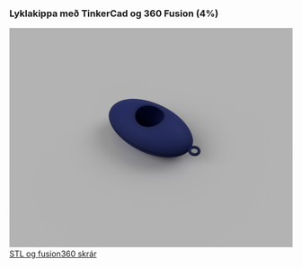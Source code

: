 ### Lyklakippa með TinkerCad og 360 Fusion  (4%)
![Mynd](https://github.com/sveinnoli/vesm2h21/blob/main/verkefni3/tutorial/keychain_render.png)
[STL og fusion360 skrár](https://github.com/sveinnoli/vesm2h21/tree/main/verkefni3/tutorial)
